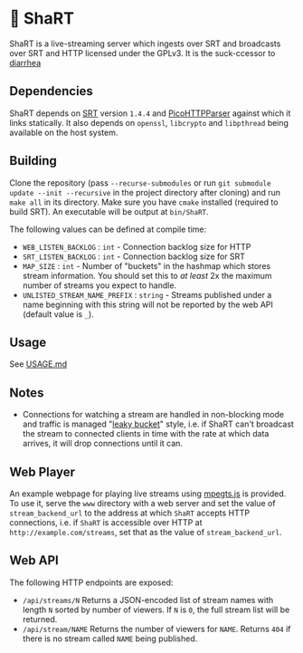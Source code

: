 # :poop: ShaRT

ShaRT is a live-streaming server which ingests over SRT and broadcasts over
SRT and HTTP licensed under the GPLv3.
It is the suck-ccessor to [diarrhea](https://git.extremelycorporate.ca/chili-b/diarrhea)

## Dependencies

ShaRT depends on [SRT](https://github.com/Haivision/srt) version `1.4.4` and
[PicoHTTPParser](https://github.com/h2o/picohttpparser) against which it links
statically. It also depends on `openssl`, `libcrypto` and `libpthread` being
available on the host system.

## Building

Clone the repository
(pass `--recurse-submodules` or run 
`git submodule update --init --recursive` in the project directory after cloning)
and run `make all` in its directory. Make sure you have `cmake` installed
(required to build SRT). An executable will be output at `bin/ShaRT`.

The following values can be defined at compile time:

- `WEB_LISTEN_BACKLOG` : `int` - Connection backlog size for HTTP
- `SRT_LISTEN_BACKLOG` : `int` - Connection backlog size for SRT
- `MAP_SIZE` : `int` - Number of "buckets" in the hashmap which stores stream information.
  You should set this to *at least* 2x the maximum number of streams you expect to handle.
- `UNLISTED_STREAM_NAME_PREFIX` : `string` - Streams published under a name beginning with
  this string will not be reported by the web API (default value is `_`).

## Usage

See [USAGE.md](USAGE.md)

## Notes

- Connections for watching a stream are handled in non-blocking mode and traffic is managed
"[leaky bucket](https://en.wikipedia.org/wiki/Leaky_bucket)"
style, i.e. if ShaRT can't broadcast the stream to connected clients in time
with the rate at which data arrives, it will drop connections until it can.

## Web Player

An example webpage for playing live streams using [mpegts.js](https://github.com/xqq/mpegts.js)
is provided. To use it, serve the `www` directory with a web server and set the
value of `stream_backend_url` to the address at which `ShaRT` accepts HTTP
connections, i.e. if `ShaRT` is accessible over HTTP at
`http://example.com/streams`, set that as the value of `stream_backend_url`.

## Web API

The following HTTP endpoints are exposed:

- `/api/streams/N` Returns a JSON-encoded list of stream names with length `N`
  sorted by number of viewers. If `N` is `0`, the full stream list will be returned.
- `/api/stream/NAME` Returns the number of viewers for `NAME`. Returns `404` if
  there is no stream called `NAME` being published.
